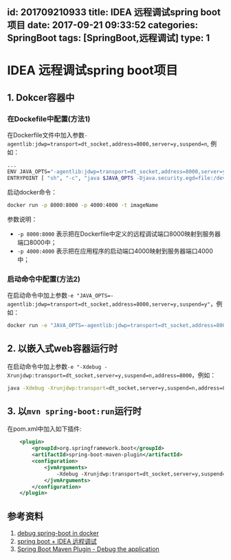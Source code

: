 id: 201709210933
title: IDEA 远程调试spring boot项目
date: 2017-09-21 09:33:52
categories: SpringBoot
tags: [SpringBoot,远程调试]
type: 1
---------
# IDEA 远程调试spring boot项目
## 1. Dokcer容器中
### 在Dockefile中配置(方法1)
在Dockerfile文件中加入参数`-agentlib:jdwp=transport=dt_socket,address=8000,server=y,suspend=n`,
例如：
```bash
...
ENV JAVA_OPTS="-agentlib:jdwp=transport=dt_socket,address=8000,server=y,suspend=n"
ENTRYPOINT [ "sh", "-c", "java $JAVA_OPTS -Djava.security.egd=file:/dev/./urandom -jar /app.jar" ]
```
启动docker命令：
```bash
docker run -p 8000:8000 -p 4000:4000 -t imageName
```
参数说明：
- `-p 8000:8000` 表示把在Dockerfile中定义的远程调试端口8000映射到服务器端口8000中；
- `-p 4000:4000` 表示把在应用程序的启动端口4000映射到服务器端口4000中；
### 启动命令中配置(方法2)
在启动命令中加上参数`-e "JAVA_OPTS=-agentlib:jdwp=transport=dt_socket,address=8000,server=y,suspend=y"`，例如：
```bash
docker run -e "JAVA_OPTS=-agentlib:jdwp=transport=dt_socket,address=8000,server=y,suspend=y" -p 8000:8000 -p 4000:4000 -t imageName
```
## 2. 以嵌入式web容器运行时
在启动命令中加上参数`-e "-Xdebug -Xrunjdwp:transport=dt_socket,server=y,suspend=n,address=8000`，例如：
```bash
java -Xdebug -Xrunjdwp:transport=dt_socket,server=y,suspend=n,address=8000 -jar application.jar
```
## 3. 以`mvn spring-boot:run`运行时
在pom.xml中加入如下插件:
```xml
    <plugin>
        <groupId>org.springframework.boot</groupId>
        <artifactId>spring-boot-maven-plugin</artifactId>
        <configuration>
            <jvmArguments>
                -Xdebug -Xrunjdwp:transport=dt_socket,server=y,suspend=y,address=8000
            </jvmArguments>
        </configuration>
    </plugin>
```
## 参考资料
1. [debug spring-boot in docker](https://stackoverflow.com/questions/31070671/debug-spring-boot-in-docker)
2. [spring boot + IDEA 远程调试](https://stacktrace.tech/2017-03-21/spring-boot-idea-remote-debug/)
3. [Spring Boot Maven Plugin - Debug the application](https://docs.spring.io/spring-boot/docs/current/maven-plugin/examples/run-debug.html)

